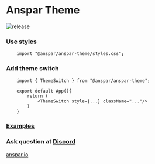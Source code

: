 # Anspar Theme 

![release](https://github.com/anspar/anspar-theme/actions/workflows/release.yml/badge.svg?branch=main)

### Use styles
```
    import "@anspar/anspar-theme/styles.css";
```

### Add theme switch
```
    import { ThemeSwitch } from "@anspar/anspar-theme";

    export default App(){
        return (
            <ThemeSwitch style={...} className="..."/>
        )
    }
```

### [Examples](https://anspar.github.io/anspar-theme)

### Ask question at [Discord](https://discord.gg/ENQfPEcrZJ)

[anspar.io](https://anspar.io)